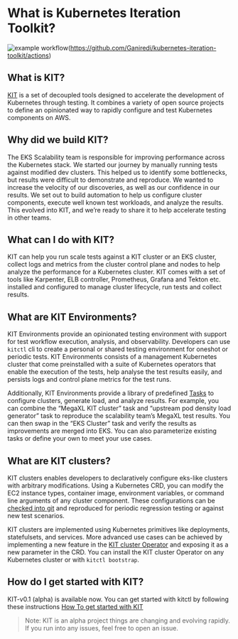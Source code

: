 # What is Kubernetes Iteration Toolkit?

![example workflow](https://github.com/Ganiredi/kubernetes-iteration-toolkit/github/workflows/kit-new.yaml/badge.svg)(https://github.com/Ganiredi/kubernetes-iteration-toolkit/actions)
## What is KIT?

[KIT](https://github.com/awslabs/kubernetes-iteration-toolkit) is a set of decoupled tools designed to accelerate the development of Kubernetes through testing. It combines a variety of open source projects to define an opinionated way to rapidly configure and test Kubernetes components on AWS.

## Why did we build KIT?

The EKS Scalability team is responsible for improving performance across the Kubernetes stack. We started our journey by manually running tests against modified dev clusters. This helped us to identify some bottlenecks, but results were difficult to demonstrate and reproduce. We wanted to increase the velocity of our discoveries, as well as our confidence in our results. We set out to build automation to help us configure cluster components, execute well known test workloads, and analyze the results. This evolved into KIT, and we’re ready to share it to help accelerate testing in other teams.

## What can I do with KIT?

KIT can help you run scale tests against a KIT cluster or an EKS cluster, collect logs and metrics from the cluster control plane and nodes to help analyze the performance for a Kubernetes cluster. KIT comes with a set of tools like Karpenter, ELB controller, Prometheus, Grafana and Tekton etc. installed and configured to manage cluster lifecycle, run tests and collect results.

## What are KIT Environments?

KIT Environments provide an opinionated testing environment with support for test workflow execution, analysis, and observability. Developers can use `kitctl` cli to create a personal or shared testing environment for oneshot or periodic tests. KIT Environments consists of a management Kubernetes cluster that come preinstalled with a suite of Kubernetes operators that enable the execution of the tests, help analyse the test results easily, and persists logs and control plane metrics for the test runs.

Additionally, KIT Environments provide a library of predefined [Tasks](https://github.com/awslabs/kubernetes-iteration-toolkit/tree/c6925e3db92ae909cafb2751b153dd8221d6fd55/tests/tasks) to configure clusters, generate load, and analyze results. For example, you can combine the “MegaXL KIT cluster” task and “upstream pod density load generator” task to reproduce the scalability team’s MegaXL test results. You can then swap in the “EKS Cluster” task and verify the results as improvements are merged into EKS. You can also parameterize existing tasks or define your own to meet your use cases.

## What are KIT clusters?

KIT clusters enables developers to declaratively configure eks-like clusters with arbitrary modifications. Using a Kubernetes CRD, you can modify the EC2 instance types, container image, environment variables, or command line arguments of any cluster component. These configurations can be [checked into git](https://github.com/awslabs/kubernetes-iteration-toolkit/blob/main/operator/docs/examples/cluster-1.21.yaml) and reproduced for periodic regression testing or against new test scenarios.

KIT clusters are implemented using Kubernetes primitives like deployments, statefulsets, and services. More advanced use cases can be achieved by implementing a new feature in the [KIT cluster Operator](https://github.com/awslabs/kubernetes-iteration-toolkit/tree/main/operator) and exposing it as a new parameter in the CRD. You can install the KIT cluster Operator on any Kubernetes cluster or with `kitctl bootstrap`.

## How do I get started with KIT?

KIT-v0.1 (alpha) is available now. You can get started with kitctl by following these instructions [How To get started with KIT](/docs/how-to-use-kit.md)

> Note: KIT is an alpha project things are changing and evolving rapidly. If you run into any issues, feel free to open an issue.
